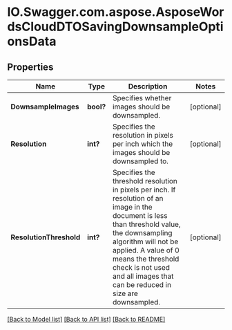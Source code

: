 # IO.Swagger.com.aspose.AsposeWordsCloudDTOSavingDownsampleOptionsData
## Properties

Name | Type | Description | Notes
------------ | ------------- | ------------- | -------------
**DownsampleImages** | **bool?** | Specifies whether images should be downsampled. | [optional] 
**Resolution** | **int?** | Specifies the resolution in pixels per inch which the images should be downsampled to. | [optional] 
**ResolutionThreshold** | **int?** | Specifies the threshold resolution in pixels per inch.  If resolution of an image in the document is less than threshold value,   the downsampling algorithm will not be applied.  A value of 0 means the threshold check is not used and all images that can be reduced in size are downsampled. | [optional] 

[[Back to Model list]](../README.md#documentation-for-models) [[Back to API list]](../README.md#documentation-for-api-endpoints) [[Back to README]](../README.md)

